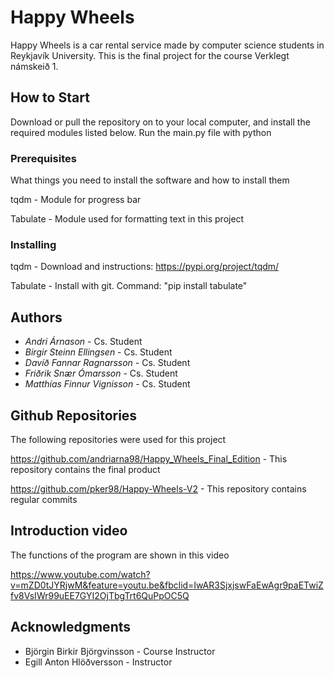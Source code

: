 # Happy Wheels

Happy Wheels is a car rental service made by computer science students in Reykjavík University. This is the final project for the course Verklegt námskeið 1.

## How to Start

Download or pull the repository on to your local computer, and install the required modules listed below.
Run the main.py file with python

### Prerequisites

What things you need to install the software and how to install them

tqdm - Module for progress bar 

Tabulate - Module used for formatting text in this project


### Installing

tqdm - Download and instructions:
https://pypi.org/project/tqdm/

Tabulate - Install with git. Command:
"pip install tabulate"

## Authors

* *Andri Árnason* - Cs. Student 
* *Birgir Steinn Ellingsen* - Cs. Student
* *Davíð Fannar Ragnarsson* - Cs. Student
* *Friðrik Snær Ómarsson* - Cs. Student
* *Matthías Finnur Vignisson* - Cs. Student

## Github Repositories

The following repositories were used for this project

https://github.com/andriarna98/Happy_Wheels_Final_Edition - This repository contains the final product

https://github.com/pker98/Happy-Wheels-V2 - This repository contains regular commits 

## Introduction video

The functions of the program are shown in this video

https://www.youtube.com/watch?v=mZD0tJYRjwM&feature=youtu.be&fbclid=IwAR3SjxjswFaEwAgr9paETwiZfv8VsIWr99uEE7GYI2OjTbgTrt6QuPpOC5Q


## Acknowledgments
* Björgin Birkir Björgvinsson - Course Instructor
* Egill Anton Hlöðversson - Instructor
